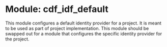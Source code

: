 # Module: cdf_idf_default

This module configures a default identity provider for a project. It is meant to be used as part of
project implementation. This module should be swapped out for a module that configures the
specific identity provider for the project.

